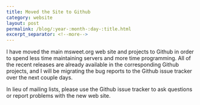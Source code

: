 ```yaml
---
title: Moved the Site to Github
category: website
layout: post
permalink: /blog/:year-:month-:day-:title.html
excerpt_separator: <!--more-->
---
```


I have moved the main msweet.org web site and projects to Github in order to
spend less time maintaining servers and more time programming. All of the
recent releases are already available in the corresponding Github projects, and
I will be migrating the bug reports to the Github issue tracker over the next
couple days.

In lieu of mailing lists, please use the Github issue tracker to ask questions
or report problems with the new web site.
